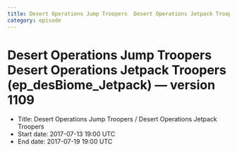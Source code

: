 ```yaml
---
title: Desert Operations Jump Troopers  Desert Operations Jetpack Troopers (ep_desBiome_Jetpack)
category: episode
---
```


# Desert Operations Jump Troopers  Desert Operations Jetpack Troopers (ep_desBiome_Jetpack) — version 1109



  * Title: Desert Operations Jump Troopers / Desert Operations Jetpack Troopers
  * Start date: 2017-07-13 19:00 UTC
  * End date: 2017-07-19 19:00 UTC

